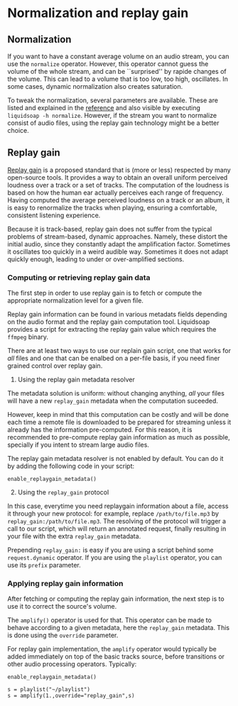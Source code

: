 Normalization and replay gain
=============================
Normalization
-------------
If you want to have a constant average volume on an audio stream, you can use the `normalize` operator. However, this operator cannot guess the volume of the whole stream, and can be ``surprised'' by rapide changes of the volume. This can lead to a volume that is too low, too high, oscillates. In some cases, dynamic normalization also creates saturation.

To tweak the normalization, several parameters are available. These are listed and explained in the [reference](reference.html) and also visible by executing `liquidsoap -h normalize`. However, if the stream you want to normalize consist of audio files, using the replay gain technology might be a better choice.

Replay gain
-----------
[Replay gain](http://www.replaygain.org) is a proposed standard that is (more or less) respected by many open-source tools. It provides a way to obtain an overall uniform perceived loudness over a track or a set of tracks. The computation of the loudness is based on how the human ear actually perceives each range of frequency. Having computed the average perceived loudness on a track or an album, it is easy to renormalize the tracks when playing, ensuring a comfortable, consistent listening experience.

Because it is track-based, replay gain does not suffer from the typical problems of stream-based, dynamic approaches. Namely, these distort the initial audio, since they constantly adapt the amplification factor. Sometimes it oscillates too quickly in a weird audible way. Sometimes it does not adapt quickly enough, leading to under or over-amplified sections.

### Computing or retrieving replay gain data

The first step in order to use replay gain is to fetch or compute the appropriate normalization level for a given file.

Replay gain information can be found in various metadats fields depending on the audio format and the replay gain computation tool.
Liquidsoap provides a script for extracting the replay gain value which requires the `ffmpeg` binary.

There are at least two ways to use our replain gain script, one that works for _all_ files and one that can be enalbed on a 
per-file basis, if you need finer grained control over replay gain.

1. Using the replay gain metadata resolver

The metadata solution is uniform: without changing anything, *all* your
files will have a new `replay_gain` metadata when the computation suceeded.

However, keep in mind that this computation can be costly and will be done each time a remote file is
downloaded to be prepared for streaming unless it already has the information pre-computed. For this 
reason, it is recommended to pre-compute replay gain information as much as possible, specially
if you intent to stream large audio files.

The replay gain metadata resolver is not enabled by default. You can do it
by adding the following code in your script:
```liquidsoap
enable_replaygain_metadata()
```

2. Using the `replay_gain` protocol

In this case, everytime you need replaygain information about a file,
access it through your new protocol: for example,
replace `/path/to/file.mp3`
by `replay_gain:/path/to/file.mp3`.
The resolving of the protocol will trigger a call to our script,
which will return an annotated request, finally resulting in your file
with the extra `replay_gain` metadata.

Prepending `replay_gain:` is easy if you are using a script
behind some `request.dynamic` operator. If you are using the
`playlist` operator, you can use its `prefix` parameter.

### Applying replay gain information

After fetching or computing the replay gain information, the next step is to use it to correct the source's volume.

The `amplify()` operator is used for that. This operator can be made to behave according to a given metadata, here the `replay_gain` metadata. This is 
done using the `override` parameter.

For replay gain implementation, the `amplify` operator would typically be added immediately on top of the basic tracks source, before transitions or other audio processing operators. Typically:
```liquidsoap
enable_replaygain_metadata()

s = playlist("~/playlist")
s = amplify(1.,override="replay_gain",s)
```
